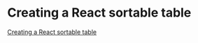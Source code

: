 # Creating a React sortable table

[Creating a React sortable table](https://blog.logrocket.com/creating-react-sortable-table/)
